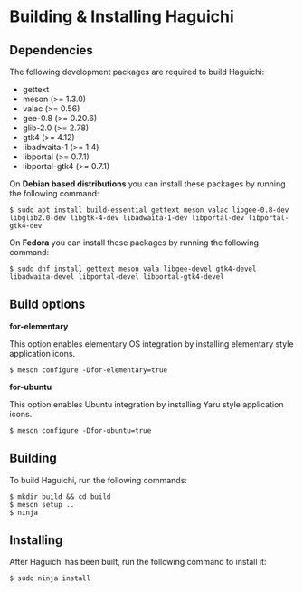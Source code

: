 
  Building & Installing Haguichi
  ==============================


  Dependencies
  ------------

  The following development packages are required to build Haguichi:

   * gettext
   * meson (>= 1.3.0)
   * valac (>= 0.56)
   * gee-0.8 (>= 0.20.6)
   * glib-2.0 (>= 2.78)
   * gtk4 (>= 4.12)
   * libadwaita-1 (>= 1.4)
   * libportal (>= 0.7.1)
   * libportal-gtk4 (>= 0.7.1)

  On **Debian based distributions** you can install these packages by running the following command:

    $ sudo apt install build-essential gettext meson valac libgee-0.8-dev libglib2.0-dev libgtk-4-dev libadwaita-1-dev libportal-dev libportal-gtk4-dev


  On **Fedora** you can install these packages by running the following command:

    $ sudo dnf install gettext meson vala libgee-devel gtk4-devel libadwaita-devel libportal-devel libportal-gtk4-devel


  Build options
  -------------

  **for-elementary**

  This option enables elementary OS integration by installing elementary style application icons.

    $ meson configure -Dfor-elementary=true


  **for-ubuntu**

  This option enables Ubuntu integration by installing Yaru style application icons.

    $ meson configure -Dfor-ubuntu=true


  Building
  --------

  To build Haguichi, run the following commands:

    $ mkdir build && cd build
    $ meson setup ..
    $ ninja


  Installing
  ----------

  After Haguichi has been built, run the following command to install it:

    $ sudo ninja install

